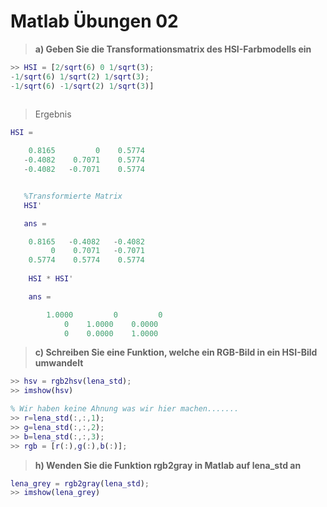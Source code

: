 # Matlab Übungen 02

> **a) Geben Sie die Transformationsmatrix des HSI-Farbmodells ein**

``` Matlab
>> HSI = [2/sqrt(6) 0 1/sqrt(3);
-1/sqrt(6) 1/sqrt(2) 1/sqrt(3);
-1/sqrt(6) -1/sqrt(2) 1/sqrt(3)]
 
``` 
>Ergebnis
``` Matlab
HSI =

    0.8165         0    0.5774
   -0.4082    0.7071    0.5774
   -0.4082   -0.7071    0.5774


   %Transformierte Matrix 
   HSI' 

   ans =

    0.8165   -0.4082   -0.4082
         0    0.7071   -0.7071
    0.5774    0.5774    0.5774
 
    HSI * HSI'

    ans =

        1.0000         0         0
            0    1.0000    0.0000
            0    0.0000    1.0000

``` 

> **c) Schreiben Sie eine Funktion, welche ein RGB-Bild in ein HSI-Bild
umwandelt**

``` Matlab
>> hsv = rgb2hsv(lena_std);
>> imshow(hsv)
```

``` Matlab
% Wir haben keine Ahnung was wir hier machen.......
>> r=lena_std(:,:,1);
>> g=lena_std(:,:,2);
>> b=lena_std(:,:,3);
>> rgb = [r(:),g(:),b(:)];
```

> **h) Wenden Sie die Funktion rgb2gray in Matlab auf lena_std an**

``` Matlab
lena_grey = rgb2gray(lena_std);
>> imshow(lena_grey)
```